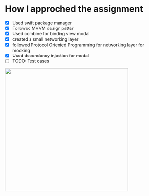 # How I approched the assignment
- [x] Used swift package manager 
- [x] Followed MVVM design patter 
- [x] Used combine for binding view modal
- [x] created a small networking layer 
- [x] followed Protocol Oriented Programming for networking layer for mocking 
- [x] Used dependency injection for modal
- [ ] TODO: Test cases

<img src="https://user-images.githubusercontent.com/37107537/122651932-821a7a80-d159-11eb-9211-709b38d91f38.png" height="400">





